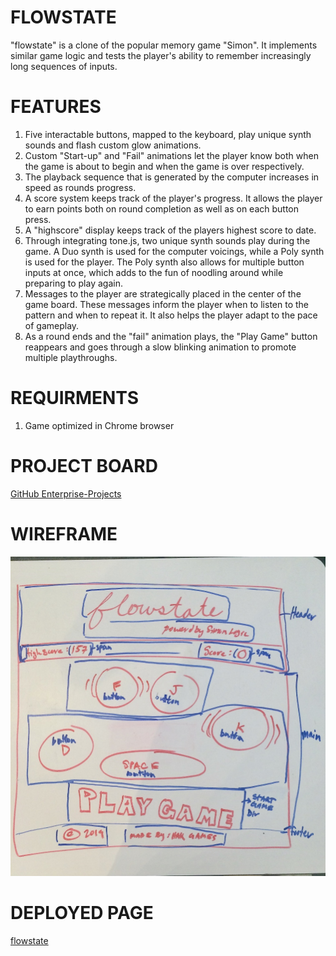 # FLOWSTATE
"flowstate" is a clone of the popular memory game "Simon". It implements similar game logic and tests the player's ability to remember increasingly long sequences of inputs.

# FEATURES
1. Five interactable buttons, mapped to the keyboard, play unique synth sounds and flash custom glow      animations.
2. Custom "Start-up" and "Fail" animations let the player know both when the game is about to begin and when the game is over respectively.
3. The playback sequence that is generated by the computer increases in speed as rounds progress.
4. A score system keeps track of the player's progress. It allows the player to earn points both on round completion as well as on each button press.
5. A "highscore" display keeps track of the players highest score to date.
6. Through integrating tone.js, two unique synth sounds play during the game. A Duo synth is used for the computer voicings, while a Poly synth is used for the player. The Poly synth also allows for multiple button inputs at once, which adds to the fun of noodling around while preparing to play again.
7. Messages to the player are strategically placed in the center of the game board. These messages inform the player when to listen to the pattern and when to repeat it. It also helps the player adapt to the pace of gameplay.
8. As a round ends and the "fail" animation plays, the "Play Game" button reappears and goes through a slow blinking animation to promote multiple playthroughs.

# REQUIRMENTS
1. Game optimized in Chrome browser

# PROJECT BOARD
[GitHub Enterprise-Projects](https://git.generalassemb.ly/11hkella/project1/projects)

# WIREFRAME
![Wireframe](/wireframe.jpg)

# DEPLOYED PAGE
[flowstate](https://flowstate.netlify.com/)
